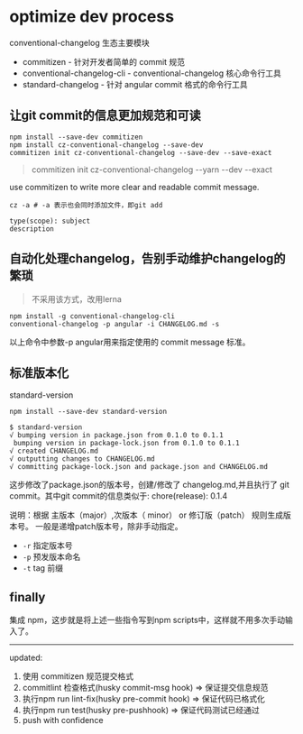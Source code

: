 # optimize dev process

conventional-changelog 生态主要模块

- commitizen - 针对开发者简单的 commit 规范
- conventional-changelog-cli - conventional-changelog 核心命令行工具
- standard-changelog - 针对 angular commit 格式的命令行工具

## 让git commit的信息更加规范和可读

```
npm install --save-dev commitizen
npm install cz-conventional-changelog --save-dev
commitizen init cz-conventional-changelog --save-dev --save-exact
```
> commitizen init cz-conventional-changelog --yarn --dev --exact

use commitizen to write more clear and readable commit message.

```
cz -a # -a 表示也会同时添加文件，即git add
```

```
type(scope): subject
description
```

## 自动化处理changelog，告别手动维护changelog的繁琐

> 不采用该方式，改用lerna

```
npm install -g conventional-changelog-cli
conventional-changelog -p angular -i CHANGELOG.md -s
```

以上命令中参数-p angular用来指定使用的 commit message 标准。

## 标准版本化

standard-version

```
npm install --save-dev standard-version
```

```
$ standard-version
√ bumping version in package.json from 0.1.0 to 0.1.1
 bumping version in package-lock.json from 0.1.0 to 0.1.1
√ created CHANGELOG.md
√ outputting changes to CHANGELOG.md
√ committing package-lock.json and package.json and CHANGELOG.md
```

这步修改了package.json的版本号，创建/修改了 changelog.md,并且执行了 git commit。其中git commit的信息类似于: chore(release): 0.1.4

说明：根据 主版本（major）,次版本（ minor） or 修订版（patch） 规则生成版本号。 一般是递增patch版本号，除非手动指定。

- `-r` 指定版本号
- `-p` 预发版本命名
- `-t` tag 前缀

## finally

集成 npm，这步就是将上述一些指令写到npm scripts中，这样就不用多次手动输入了。

---
updated:

1. 使用 commitizen 规范提交格式
2. commitlint 检查格式(husky commit-msg hook)  => 保证提交信息规范
3. 执行npm run lint-fix(husky pre-commit hook) => 保证代码已格式化
4. 执行npm run test(husky pre-pushhook) => 保证代码测试已经通过
5. push with confidence
